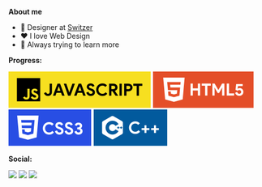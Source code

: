 **About me**

* :briefcase: Designer at [Switzer](instagram.com/byswitzer)
* :heart: I love Web Design
* :book:  Always trying to learn more



**Progress:**

<p>
<img src="https://raw.githubusercontent.com/carloscdf/carloscdf/dfc4a450736909fd2dd574fd7f43aa9241a5b8f8/assets/javascript-button.svg" alt="javascript">
<img src="https://raw.githubusercontent.com/carloscdf/carloscdf/dfc4a450736909fd2dd574fd7f43aa9241a5b8f8/assets/html5-button.svg" alt="html5" > <img src="https://raw.githubusercontent.com/carloscdf/carloscdf/dfc4a450736909fd2dd574fd7f43aa9241a5b8f8/assets/css3-button.svg" alt="css3"> <img src="https://raw.githubusercontent.com/carloscdf/carloscdf/dfc4a450736909fd2dd574fd7f43aa9241a5b8f8/assets/cplusplus-button.svg" alt="c++">
</p>


**Social:**

<p>
  <a href="https://instagram.com/byswitzer"><img src="https://img.shields.io/badge/Instagram-E4405F?style=for-the-badge&logo=instagram&logoColor=white"></a> <a href="https://www.behance.net/switzer"><img src="https://img.shields.io/badge/-Behance-blue?style=for-the-badge&logo=behance&logoColor=white"></a> <a href="https://dribbble.com/byswitzerr"><img src="https://img.shields.io/badge/Dribbble-EA4C89?style=for-the-badge&logo=dribbble&logoColor=white"></a>
</p>
